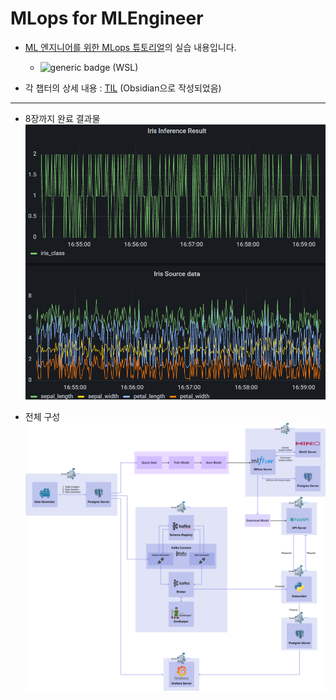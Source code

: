 # MLops for MLEngineer
- [ML 엔지니어를 위한 MLops 튜토리얼](https://mlops-for-mle.github.io/tutorial/)의 실습 내용입니다.
  - ![generic badge](https://img.shields.io/badge/Ubuntu-22.04.1-red.svg) (WSL) 

- 각 챕터의 상세 내용 : [TIL](https://github.com/dowrave/TIL/tree/main/FromObsidian/%EA%B3%B5%EB%B6%80%20%EB%A9%94%EB%AA%A8/data%20science/MLOps/mlflow%20-%20ML%EC%97%94%EC%A7%80%EB%8B%88%EC%96%B4%EB%A5%BC%20%EC%9C%84%ED%95%9C%20MLOps) (Obsidian으로 작성되었음)
---
- 8장까지 완료 결과물
 ![대시보드](dashboard.gif)

- 전체 구성
![구성도](architecture.png)
